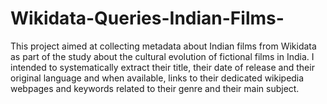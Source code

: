 # Wikidata-Queries-Indian-Films-
This project aimed at collecting metadata about Indian films from Wikidata as part of the study about the cultural evolution of fictional films in India. I intended to systematically extract their title, their date of release and their original language and when available, links to their dedicated wikipedia webpages and keywords related to their genre and their main subject. 
